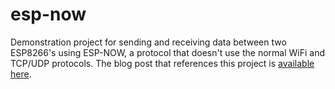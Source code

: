 # esp-now

Demonstration project for sending and receiving data between two ESP8266's using ESP-NOW, a protocol that doesn't use the normal WiFi and TCP/UDP protocols. The blog post that references this project is [available here][blog].

[blog]: http://smallbits.marshall-tribe.net/blog/2018/05/20/esp8266-now-talk
